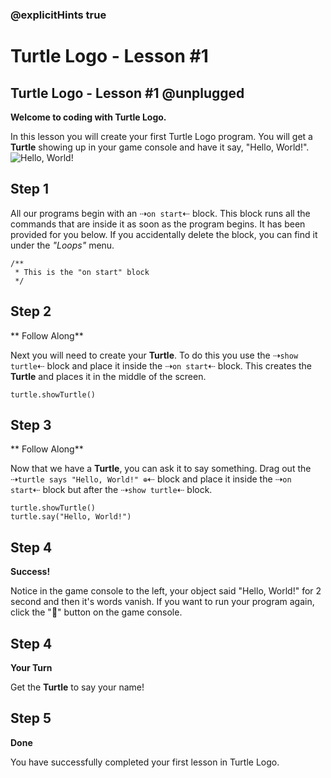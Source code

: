 ### @explicitHints true

# Turtle Logo - Lesson #1

## Turtle Logo - Lesson #1 @unplugged
**Welcome to coding with Turtle Logo.**

In this lesson you will create your first Turtle Logo program. You will get a **Turtle** showing up in your game console and have it say, "Hello, World!".
![Hello, World!](https://github.com/Mr-Coxall/makecode-arcade-turtle-logo-lesson1/raw/main/assets/hello_world_screenshot.png)

## Step 1
All our programs begin with an ⇢``on start``⇠ block. This block runs all the commands that are inside it as soon as the program begins. It has been provided for you below. If you accidentally delete the block, you can find it under the *"Loops"* menu.
```blocks
/**
 * This is the "on start" block
 */
```

## Step 2
** Follow Along**

Next you will need to create your **Turtle**. To do this you use the ⇢``show turtle``⇠ block and place it inside the ⇢``on start``⇠ block. This creates the **Turtle** and places it in the middle of the screen.
```blocks
turtle.showTurtle()
```

## Step 3
** Follow Along**

Now that we have a **Turtle**, you can ask it to say something. Drag out the ⇢``turtle says "Hello, World!" ⊕``⇠ block and place it inside the ⇢``on start``⇠ block but after the ⇢``show turtle``⇠ block.
```blocks
turtle.showTurtle()
turtle.say("Hello, World!")
```
## Step 4
**Success!**

Notice in the game console to the left, your object said "Hello, World!" for 2 second and then it's words vanish. If you want to run your program again, click the "🔁" button on the game console.

## Step 4
**Your Turn**

Get the **Turtle** to say your name!

## Step 5
**Done**

You have successfully completed your first lesson in Turtle Logo.
